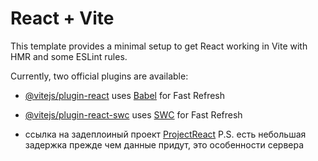# React + Vite

This template provides a minimal setup to get React working in Vite with HMR and some ESLint rules.

Currently, two official plugins are available:

- [@vitejs/plugin-react](https://github.com/vitejs/vite-plugin-react/blob/main/packages/plugin-react/README.md) uses [Babel](https://babeljs.io/) for Fast Refresh
- [@vitejs/plugin-react-swc](https://github.com/vitejs/vite-plugin-react-swc) uses [SWC](https://swc.rs/) for Fast Refresh

- ссылка на задеплоиный проект <a href="https://flourishing-pithivier-3a8059.netlify.app/">ProjectReact</a>
P.S. есть небольшая задержка прежде чем данные придут, это особенности сервера 
